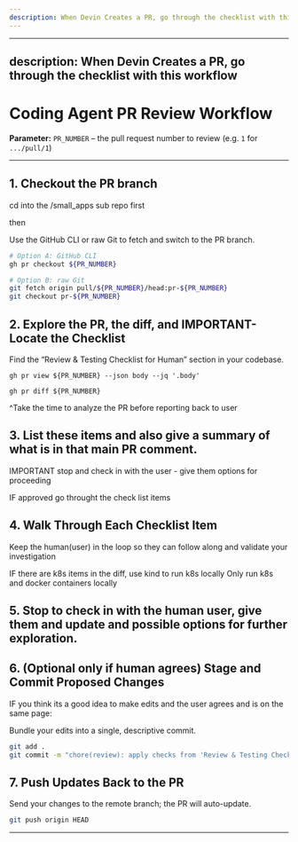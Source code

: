 ```yaml
---
description: When Devin Creates a PR, go through the checklist with this workflow IF k8s artifacts
---
```


---
description: When Devin Creates a PR, go through the checklist with this workflow
---

# Coding Agent PR Review Workflow

**Parameter:** `PR_NUMBER` – the pull request number to review (e.g. `1` for `.../pull/1`)

---

## 1. Checkout the PR branch

cd into the /small_apps sub repo first

then

Use the GitHub CLI or raw Git to fetch and switch to the PR branch.

```bash
# Option A: GitHub CLI
gh pr checkout ${PR_NUMBER}

# Option B: raw Git
git fetch origin pull/${PR_NUMBER}/head:pr-${PR_NUMBER}
git checkout pr-${PR_NUMBER}
```

## 2. Explore the PR, the diff, and IMPORTANT-Locate the Checklist

Find the “Review & Testing Checklist for Human” section in your codebase.

```
gh pr view ${PR_NUMBER} --json body --jq '.body'
```

```
gh pr diff ${PR_NUMBER}
```

^Take the time to analyze the PR before reporting back to user

## 3. List these items and also give a summary of what is in that main PR comment.


IMPORTANT stop and check in with the user - give them options for proceeding

IF approved go throught the check list items

## 4. Walk Through Each Checklist Item

Keep the human(user) in the loop so they can follow along and validate your investigation

IF there are k8s items in the diff, use kind to run k8s locally
Only run k8s and docker containers locally

## 5. Stop to check in with the human user, give them and update and possible options for further exploration.

## 6. (Optional only if human agrees) Stage and Commit Proposed Changes

IF you think its a good idea to make edits and the user agrees and is on the same page:

Bundle your edits into a single, descriptive commit.

```bash
git add .
git commit -m "chore(review): apply checks from 'Review & Testing Checklist for Human' (PR #${PR_NUMBER})"
```

## 7. Push Updates Back to the PR

Send your changes to the remote branch; the PR will auto-update.

```bash
git push origin HEAD
```

---